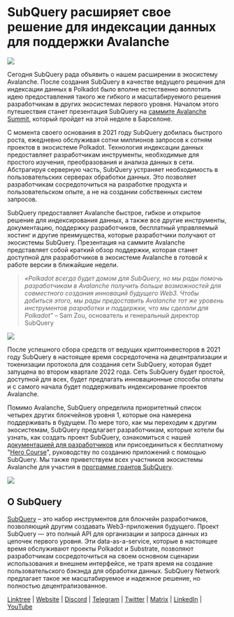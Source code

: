 # SubQuery расширяет свое решение для индексации данных для поддержки Avalanche

![](https://miro.medium.com/max/1400/1*TzciSe7GYLJs_2d9BoXXXQ.png)

Сегодня SubQuery рада объявить о нашем расширении в экосистему Avalanche. После создания SubQuery в качестве ведущего решения для индексации данных в Polkadot было вполне естественно воплотить идею предоставления такого же гибкого и масштабируемого решения разработчикам в других экосистемах первого уровня. Началом этого путешествия станет презентация SubQuery на [саммите Avalanche Summit](https://www.avalanchesummit.com/agenda), который пройдет на этой неделе в Барселоне.

С момента своего основания в 2021 году SubQuery добилась быстрого роста, ежедневно обслуживая сотни миллионов запросов к сотням проектов в экосистеме Polkadot. Технология индексации данных предоставляет разработчикам инструменты, необходимые для простого изучения, преобразования и анализа данных в сети. Абстрагируя серверную часть, SubQuery устраняет необходимость в пользовательских серверах обработки данных. Это позволяет разработчикам сосредоточиться на разработке продукта и пользовательском опыте, а не на создании собственных систем запросов.

SubQuery предоставляет Avalanche быстрое, гибкое и открытое решение для индексирования данных, а также все другие инструменты, документацию, поддержку разработчиков, бесплатный управляемый хостинг и другие преимущества, которые разработчики получают от экосистемы SubQuery. Презентация на саммите Avalanche представляет собой краткий обзор поддержки, которая станет доступной для разработчиков в экосистеме Avalanche в готовой к работе версии в ближайшие недели.

> _«Polkadot всегда будет домом для SubQuery, но мы рады помочь разработчикам в Avalanche получить больше возможностей для совместного создания инноваций будущего Web3. Чтобы добиться этого, мы рады предоставить Avalanche тот же уровень инструментов разработки и поддержки, что мы сделали для Polkadot"_ – Sam Zou, основатель и генеральный директор SubQuery

![](https://miro.medium.com/max/1400/0*F6j717yuckn37cNe)

После успешного сбора средств от ведущих криптоинвесторов в 2021 году SubQuery в настоящее время сосредоточена на децентрализации и токенизации протокола для создания сети SubQuery, которая будет запущена во втором квартале 2022 года. Сеть SubQuery будет простой, доступной для всех, будет предлагать инновационные способы оплаты и с самого начала будет поддерживать индексирование проектов Avalanche.

Помимо Avalanche, SubQuery определила приоритетный список четырех других блокчейнов уровня 1, которые она намерена поддерживать в будущем. По мере того, как мы переходим к другим экосистемам, SubQuery предлагает разработчикам, которые хотели бы узнать, как создать проект SubQuery, ознакомиться с нашей [документацией для разработчиков](https://doc.subquery.network/) или присоединиться к бесплатному "[Hero Course](https://subquery.coassemble.com/unlock/dOKZW6O#/)", руководству по созданию приложений с помощью SubQuery. Мы также приветствуем всех участников экосистемы Avalanche для участия в [программе грантов SubQuery](https://subquery.network/grants).

![](https://miro.medium.com/max/1400/1*lvd3P9kg-PNhGIWLtBh8-A.jpeg)

## О SubQuery

[SubQuery](https://subquery.network) – это набор инструментов для блокчейн разработчиков, позволяющий другим создавать Web3-приложения будущего. Проект SubQuery — это полный API для организации и запроса данных из цепочек первого уровня. Эти data-as-a-service, которые в настоящее время обслуживают проекты Polkadot и Substrate, позволяют разработчикам сосредоточиться на своем основном сценарии использования и внешнем интерфейсе, не тратя время на создание пользовательского бэкэнда для обработки данных. SubQuery Network предлагает такое же масштабируемое и надежное решение, но полностью децентрализованное.

​​[Linktree](https://linktr.ee/subquerynetwork) | [Website](https://subquery.network/) | [Discord](https://discord.com/invite/78zg8aBSMG) | [Telegram](https://t.me/subquerynetwork) | [Twitter](https://twitter.com/subquerynetwork) | [Matrix](https://matrix.to/#/#subquery:matrix.org) | [LinkedIn](https://www.linkedin.com/company/subquery) | [YouTube](https://www.youtube.com/channel/UCi1a6NUUjegcLHDFLr7CqLw)
